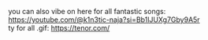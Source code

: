 you can also vibe on here for all fantastic songs: https://youtube.com/@k1n3tic-naja?si=Bb1lJUXg7Gby9A5r
<br /> ty for all .gif: https://tenor.com/
